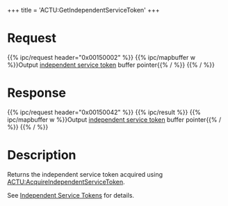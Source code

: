 +++
title = 'ACTU:GetIndependentServiceToken'
+++

# Request

{{% ipc/request header="0x00150002" %}}
{{% ipc/mapbuffer w %}}Output [independent service token](ACT_Services#v1_independent_service_token "wikilink") buffer pointer{{% / %}}
{{% / %}}

# Response

{{% ipc/request header="0x00150042" %}}
{{% ipc/result %}}
{{% ipc/mapbuffer w %}}Output [independent service token](ACT_Services#v1_independent_service_token "wikilink") buffer pointer{{% / %}}
{{% / %}}

# Description

Returns the independent service token acquired using [ACTU:AcquireIndependentServiceToken](ACTU:AcquireIndependentServiceToken "wikilink").

See [Independent Service Tokens](ACT_Services#independent_service_tokens "wikilink") for details.

